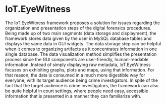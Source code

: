 # IoT.EyeWitness


The IoT.EyeWitness framework proposes a solution for issues regarding the organization and presentation steps of the digital forensics procedures. 
Being made up of two main segments (data storage and displayment), the framework stores data given by the user in MySQL database tables and displays the same data in 
GUI widgets. The data storage step can be helpful when it comes to organizing artifacts as it concentrates information in one single database. The data visualization 
method simplifies the presentation process since the GUI components are user-friendly, human-readable information. Instead of simply displaying raw metadata, 
IoT.EyeWitness focuses on exhibiting graphs, plots and maps, using that information. For that reason, the data is consumed in a much more digestible way for everyone, 
with its target audience being crime investigators. In spite of the fact that the target audience is crime investigators, the framework can also be quite helpful in 
court settings, where people need easy, accessible information that is presented in a manner they can familiarize with.
